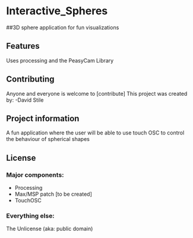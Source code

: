 Interactive_Spheres
===================

##3D sphere application for fun visualizations

## Features

Uses processing and the PeasyCam Library

## Contributing

Anyone and everyone is welcome to [contribute]
This project was created by:
-David Stile

## Project information

 A fun application where the user will be able to use touch OSC to control the behaviour of spherical shapes


## License

### Major components:

* Processing
* Max/MSP patch [to be created]
* TouchOSC

### Everything else:

The Unlicense (aka: public domain)
